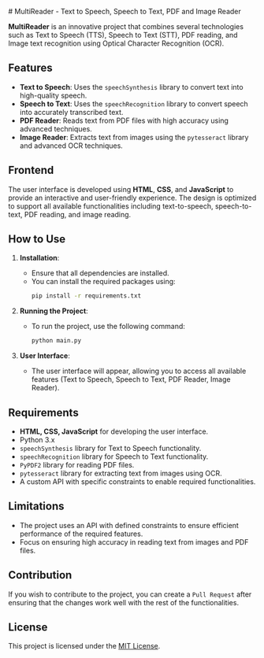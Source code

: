  
 # MultiReader - Text to Speech, Speech to Text, PDF and Image Reader

**MultiReader** is an innovative project that combines several technologies such as Text to Speech (TTS), Speech to Text (STT), PDF reading, and Image text recognition using Optical Character Recognition (OCR).

## Features
- **Text to Speech**: Uses the `speechSynthesis` library to convert text into high-quality speech.
- **Speech to Text**: Uses the `speechRecognition` library to convert speech into accurately transcribed text.
- **PDF Reader**: Reads text from PDF files with high accuracy using advanced techniques.
- **Image Reader**: Extracts text from images using the `pytesseract` library and advanced OCR techniques.

## Frontend
The user interface is developed using **HTML**, **CSS**, and **JavaScript** to provide an interactive and user-friendly experience. The design is optimized to support all available functionalities including text-to-speech, speech-to-text, PDF reading, and image reading.

## How to Use

1. **Installation**:
   - Ensure that all dependencies are installed.
   - You can install the required packages using:
     ```bash
     pip install -r requirements.txt
     ```

2. **Running the Project**:
   - To run the project, use the following command:
     ```bash
     python main.py
     ```

3. **User Interface**:
   - The user interface will appear, allowing you to access all available features (Text to Speech, Speech to Text, PDF Reader, Image Reader).

## Requirements
- **HTML, CSS, JavaScript** for developing the user interface.
- Python 3.x
- `speechSynthesis` library for Text to Speech functionality.
- `speechRecognition` library for Speech to Text functionality.
- `PyPDF2` library for reading PDF files.
- `pytesseract` library for extracting text from images using OCR.
- A custom API with specific constraints to enable required functionalities.

## Limitations
- The project uses an API with defined constraints to ensure efficient performance of the required features.
- Focus on ensuring high accuracy in reading text from images and PDF files.

## Contribution
If you wish to contribute to the project, you can create a `Pull Request` after ensuring that the changes work well with the rest of the functionalities.

## License
This project is licensed under the [MIT License](LICENSE).

